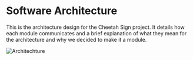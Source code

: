 # Software Architecture

This is the architecture design for the Cheetah Sign project. It details how each module communicates and a brief explanation of what they mean for the architecture and why we decided to make it a module.

![Architechture](https://github.com/user-attachments/assets/e1457656-6f30-4ad1-8828-83019cefa018)
